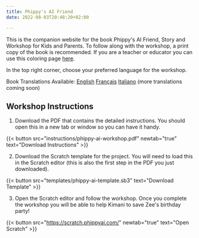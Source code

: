 ```yaml
---
title: Phippy's AI Friend
date: 2022-08-03T20:48:20+02:00

---
```


This is the companion website for the book Phippy's AI Friend, Story and Workshop for Kids and Parents. To follow along with the workshop, a print copy of the book is recommended. If you are a teacher or educator you can use this coloring page [here](src="instructions/phippy-coloring-pages.pdf").

In the top right corner, choose your preferred language for the workshop.

Book Translations Available:
[English](https://www.amazon.com/Phippys-AI-Friend-Workshop-Parents/dp/B0CWYF8JT6)
[Français](https://www.amazon.fr/Une-Intelligence-Artificielle-pour-Phippy/dp/1963994000)
[Italiano](https://www.amazon.it/Lamic%C9%99-IA-Phippy-Workshop-genitor%C9%99/dp/1963994027/) (more translations coming soon)

## Workshop Instructions

1. Download the PDF that contains the detailed instructions. You should open this in a new tab or window so you can have it handy.

{{< button src="instructions/phippy-ai-workshop.pdf" newtab="true" text="Download Instructions" >}}

2. Download the Scratch template for the project. You will need to load this in the Scratch editor (this is also the first step in the PDF you just downloaded).

{{< button src="templates/phippy-ai-template.sb3" text="Download Template" >}}

3. Open the Scratch editor and follow the workshop. Once you complete the workshop you will be able to help Kimani to save Zee's birthday party!

{{< button src="https://scratch.phippyai.com/" newtab="true" text="Open Scratch" >}}
